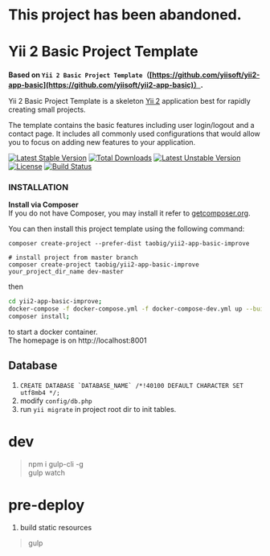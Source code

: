 # This project has been abandoned.

Yii 2 Basic Project Template
============================

**Based on `Yii 2 Basic Project Template`（[https://github.com/yiisoft/yii2-app-basic](https://github.com/yiisoft/yii2-app-basic)）.**

Yii 2 Basic Project Template is a skeleton [Yii 2](http://www.yiiframework.com/) application best for
rapidly creating small projects.

The template contains the basic features including user login/logout and a contact page.
It includes all commonly used configurations that would allow you to focus on adding new
features to your application.

[![Latest Stable Version](https://poser.pugx.org/taobig/yii2-app-basic-improve/v/stable)](https://packagist.org/packages/taobig/yii2-app-basic-improve)
[![Total Downloads](https://poser.pugx.org/taobig/yii2-app-basic-improve/downloads)](https://packagist.org/packages/taobig/yii2-app-basic-improve)
[![Latest Unstable Version](https://poser.pugx.org/taobig/yii2-app-basic-improve/v/unstable)](https://packagist.org/packages/taobig/yii2-app-basic-improve)
[![License](https://poser.pugx.org/taobig/yii2-app-basic-improve/license)](https://packagist.org/packages/taobig/yii2-app-basic-improve)
[![Build Status](https://travis-ci.org/taobig/yii2-app-basic-improve.svg?branch=master)](https://travis-ci.org/taobig/yii2-app-basic-improve)

### INSTALLATION
**Install via Composer**  
If you do not have Composer, you may install it refer to [getcomposer.org](https://getcomposer.org/download/).

You can then install this project template using the following command:
```
composer create-project --prefer-dist taobig/yii2-app-basic-improve

# install project from master branch
composer create-project taobig/yii2-app-basic-improve your_project_dir_name dev-master

```
then
```bash
cd yii2-app-basic-improve;  
docker-compose -f docker-compose.yml -f docker-compose-dev.yml up --build -d;  
composer install;  
```
to start a docker container.   
The homepage is on http://localhost:8001

## Database
1. ```CREATE DATABASE `DATABASE_NAME` /*!40100 DEFAULT CHARACTER SET utf8mb4 */;```
2. modify `config/db.php`
3. run `yii migrate` in project root dir to init tables.

# dev
> npm i gulp-cli -g  
> gulp watch

# pre-deploy
1. build static resources
> gulp
